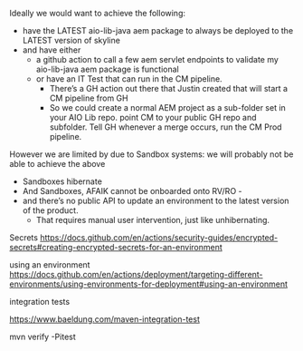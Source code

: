 Ideally we would want to achieve the following:
* have the LATEST aio-lib-java aem package to always be deployed to the LATEST version  of skyline
* and have either
  * a github action to call a few aem servlet endpoints to validate my  aio-lib-java aem package is functional
  * or have an IT Test that can run in the CM pipeline.
     * There’s a GH action out there that Justin created that will start a CM pipeline from GH
     * So we could create a normal AEM project as a sub-folder set in your AIO Lib repo. point CM to your public GH repo and subfolder.
       Tell GH whenever a merge occurs, run the CM Prod pipeline.

However we are limited by due to Sandbox systems: we will probably not be able to achieve the above
* Sandboxes hibernate
* And Sandboxes, AFAIK cannot be onboarded onto RV/RO - 
* and there’s no public API to update an environment to the latest version of the product. 
  * That requires manual user intervention, just like unhibernating.


Secrets
https://docs.github.com/en/actions/security-guides/encrypted-secrets#creating-encrypted-secrets-for-an-environment

using an environment
https://docs.github.com/en/actions/deployment/targeting-different-environments/using-environments-for-deployment#using-an-environment


integration tests

https://www.baeldung.com/maven-integration-test

mvn verify -Pitest
